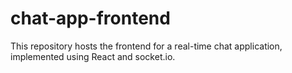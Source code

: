 # chat-app-frontend
This repository hosts the frontend for a real-time chat application, implemented using React and socket.io.

